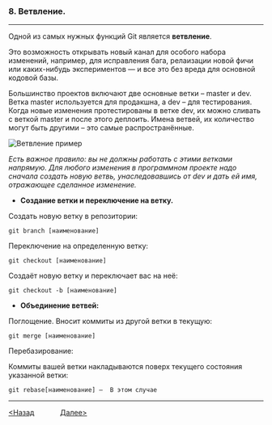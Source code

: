 ### 8. Ветвление. 

---
Одной из самых нужных функций Git является __ветвление__.

Это возможность открывать новый канал для особого набора изменений, например, для исправления бага, релаизации новой фичи или каких-нибудь экспериментов — и все это без вреда для основной кодовой базы.

Большинство проектов включают две основные ветки – master и dev. Ветка master используется для продакшна, а dev – для тестирования. Когда новые изменения протестированы в ветке dev, их можно сливать с веткой master и после этого деплоить. Имена ветвей, их количество могут быть другими – это самые распространённые.


![Ветвление пример](https://miro.medium.com/max/1200/1*u1YXVZAhtXqj8O6f63xtCA.png)

_Есть важное правило: вы не должны работать с этими ветками напрямую. Для любого изменения в программном проекте надо сначала создать новую ветвь, унаследовавшись от dev и дать ей имя, отражающее сделанное изменение._

+ __Создание ветки и переключение на ветку.__

Создать новую ветку в репозитории:
~~~
git branch [наименование]  
~~~
Переключение на определенную ветку:
 ~~~
 git checkout [наименование]
 ~~~
Создаёт новую ветку и переключает вас на неё:
~~~
git checkout -b [наименование] 
~~~

+ __Объединение ветвей:__

Поглощение. Вносит коммиты из другой ветки в текущую:
~~~
git merge [наименование] 
~~~

Перебазирование: 

Коммиты вашей ветки накладываются поверх текущего состояния указанной ветки:
~~~
git rebase[наименование] —  В этом случае 
~~~


---

[<Назад](./7.md) &nbsp; &nbsp; &nbsp; &nbsp; &nbsp; &nbsp; [Далее>](./9.md)